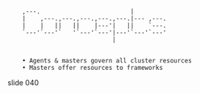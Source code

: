         
        ,---.                         |
        |    ,---.,---.,---.,---.,---.|--- ,---.
        |    |   ||   ||    |---'|   ||    `---.
        `---'`---'`   '`---'`---'|---'`---'`---'
                                 |


        • Agents & masters govern all cluster resources
        • Masters offer resources to frameworks

















































































slide 040
